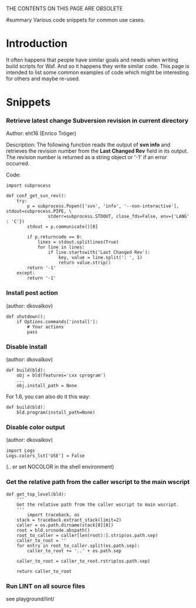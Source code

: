THE CONTENTS ON THIS PAGE ARE OBSOLETE

#summary Various code snippets for common use cases.

# Introduction #

It often happens that people have similar goals and needs when writing build scripts for Waf. And so it happens they write similar code. This page is intended to list some common examples of code which might be interesting for others and maybe re-used.


# Snippets #

### Retrieve latest change Subversion revision in current directory ###

Author: eht16 (Enrico Tröger)

Description: The following function reads the output of **svn info** and retrieves the revision number from the **Last Changed Rev** field in its output. The revision number is returned as a string object or '-1' if an error occurred.

Code:
```
import subprocess

def conf_get_svn_rev():
    try:
        p = subprocess.Popen(['svn', 'info', '--non-interactive'], stdout=subprocess.PIPE, \
                stderr=subprocess.STDOUT, close_fds=False, env={'LANG' : 'C'})
        stdout = p.communicate()[0]

        if p.returncode == 0:
            lines = stdout.splitlines(True)
            for line in lines:
                if line.startswith('Last Changed Rev'):
                    key, value = line.split(': ', 1)
                    return value.strip()
        return '-1'
    except:
        return '-1'
```

### Install post action ###

(author: dkovalkov)
```
def shutdown():
    if Options.commands['install']:
        # Your actions
        pass
```

### Disable install ###

(author: dkovalkov)
```
def build(bld):
    obj = bld(features='cxx cprogram')
    ...
    obj.install_path = None
```
For 1.6, you can also do it this way:
```
def build(bld):
    bld.program(install_path=None)
```

### Disable color output ###

(author: dkovalkov)
```
import Logs
Logs.colors_lst['USE'] = False
```
(.. or set NOCOLOR in the shell environment)

### Get the relative path from the caller wscript to the main wscript ###
```
def get_top_level(bld):
	'''
	Get the relative path from the caller wscript to main wscript.
	'''
        import traceback, os
	stack = traceback.extract_stack(limit=2)
	caller = os.path.dirname(stack[0][0])
	root = bld.srcnode.abspath()
	root_to_caller = caller[len(root):].strip(os.path.sep)
	caller_to_root = ''
	for entry in root_to_caller.split(os.path.sep):
		caller_to_root += '..' + os.path.sep

	caller_to_root = caller_to_root.rstrip(os.path.sep)

	return caller_to_root
```

### Run LINT on all source files ###

see playground/lint/